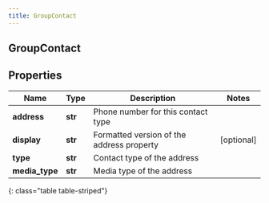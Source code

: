 ```yaml
---
title: GroupContact
---
```

## GroupContact

## Properties

|Name | Type | Description | Notes|
|------------ | ------------- | ------------- | -------------|
| **address** | **str** | Phone number for this contact type | |
| **display** | **str** | Formatted version of the address property | [optional] |
| **type** | **str** | Contact type of the address | |
| **media_type** | **str** | Media type of the address | |
{: class="table table-striped"}


